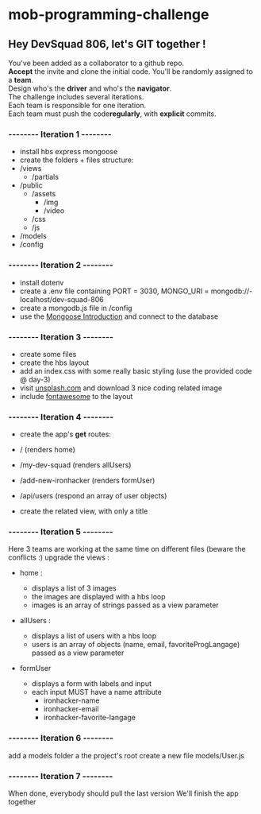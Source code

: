 # mob-programming-challenge

## Hey DevSquad 806, let's GIT together !

You've been added as a collaborator to a github repo.  
**Accept** the invite and clone the initial code. 
You'll be randomly assigned to a **team**.  
Design who's the **driver** and who's the **navigator**.  
The challenge includes several iterations.  
Each team is responsible for one iteration.  
Each team must push the code**regularly**, with **explicit** commits.

### -------- Iteration 1 --------

- install hbs express mongoose
- create the folders + files structure:
- /views
  - /partials
- /public
  - /assets
    - /img
    - /video
  - /css
  - /js
- /models
- /config


### -------- Iteration 2 --------

- install dotenv
- create a .env file containing PORT = 3030, MONGO_URI = mongodb://- localhost/dev-squad-806
- create a mongodb.js file in /config
- use the [Mongoose Introduction](https://preview.my.ironhack.com/lms/courses/course-v1:IRONHACK+WDFT+202006_PAR/units/ironhack-course-chapter_4-sequential_3-vertical) and connect to the database

### -------- Iteration 3 --------

- create some files
- create the hbs layout
- add an index.css with some really basic styling (use the provided code @ day-3)
- visit [unsplash.com](https://unsplash.com/) and download 3 nice coding related image
- include [fontawesome](https://fontawesome.com/) to the layout

### -------- Iteration 4 --------

- create the app's **get** routes:
- /                     (renders home)
- /my-dev-squad         (renders allUsers)  
- /add-new-ironhacker   (renders formUser)            
- /api/users            (respond an array of user objects)

- create the related view, with only a title


### -------- Iteration 5  --------

Here 3 teams are working at the same time on different files (beware the conflicts :)
upgrade the views : 

- home : 
  - displays a list of 3 images 
  - the images are displayed with a hbs loop
  - images is an array of strings passed as a view parameter

- allUsers : 
  - displays a list of users with a hbs loop
  - users is an array of objects (name, email, favoriteProgLangage) passed as a view parameter

- formUser
  - displays a form with labels and input
  - each input MUST have a name attribute
    - ironhacker-name
    - ironhacker-email
    - ironhacker-favorite-langage


### -------- Iteration 6 --------

add a models folder a the project's root
create a new file models/User.js


### -------- Iteration 7 --------

When done, everybody should pull the last version
We'll finish the app together